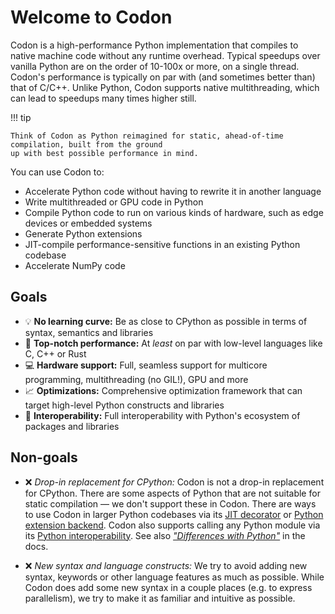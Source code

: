 # Welcome to Codon

Codon is a high-performance Python implementation that compiles to native machine code without
any runtime overhead. Typical speedups over vanilla Python are on the order of 10-100x or more, on
a single thread. Codon's performance is typically on par with (and sometimes better than) that of
C/C++. Unlike Python, Codon supports native multithreading, which can lead to speedups many times
higher still.

!!! tip

    Think of Codon as Python reimagined for static, ahead-of-time compilation, built from the ground
    up with best possible performance in mind.

You can use Codon to:

- Accelerate Python code without having to rewrite it in another language
- Write multithreaded or GPU code in Python
- Compile Python code to run on various kinds of hardware, such as edge devices or embedded systems
- Generate Python extensions
- JIT-compile performance-sensitive functions in an existing Python codebase
- Accelerate NumPy code

## Goals

- :bulb: **No learning curve:** Be as close to CPython as possible in terms of syntax, semantics and libraries
- :rocket: **Top-notch performance:** At *least* on par with low-level languages like C, C++ or Rust
- :computer: **Hardware support:** Full, seamless support for multicore programming, multithreading (no GIL!), GPU and more
- :chart_with_upwards_trend: **Optimizations:** Comprehensive optimization framework that can target high-level Python constructs
  and libraries
- :battery: **Interoperability:** Full interoperability with Python's ecosystem of packages and libraries

## Non-goals

- :x: *Drop-in replacement for CPython:* Codon is not a drop-in replacement for CPython. There are some
  aspects of Python that are not suitable for static compilation — we don't support these in Codon.
  There are ways to use Codon in larger Python codebases via its [JIT decorator](/integrations/python/codon-from-python)
  or [Python extension backend](/integrations/python/extensions). Codon also supports
  calling any Python module via its [Python interoperability](/integrations/python/python-from/codon).
  See also [*"Differences with Python"*](/start/differences) in the docs.

- :x: *New syntax and language constructs:* We try to avoid adding new syntax, keywords or other language
  features as much as possible. While Codon does add some new syntax in a couple places (e.g. to express
  parallelism), we try to make it as familiar and intuitive as possible.
